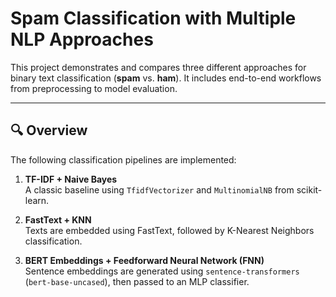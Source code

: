 # Spam Classification with Multiple NLP Approaches

This project demonstrates and compares three different approaches for binary text classification (**spam** vs. **ham**). It includes end-to-end workflows from preprocessing to model evaluation.

---

## 🔍 Overview

The following classification pipelines are implemented:

1. **TF-IDF + Naive Bayes**  
   A classic baseline using `TfidfVectorizer` and `MultinomialNB` from scikit-learn.

2. **FastText + KNN**  
   Texts are embedded using FastText, followed by K-Nearest Neighbors classification.

3. **BERT Embeddings + Feedforward Neural Network (FNN)**  
   Sentence embeddings are generated using `sentence-transformers` (`bert-base-uncased`), then passed to an MLP classifier.
